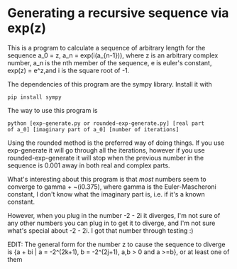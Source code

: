 <h1>Generating a recursive sequence via exp(z)</h1>

This is a program to calculate a sequence of arbitrary length for the sequence a_0 = z, a_n = exp(i(a_{n-1})), where z is an arbitrary complex number, a_n is the nth member of the sequence, e is euler's constant, exp(z) = e^z,and i is the square root of -1.

The dependencies of this program are the sympy library. Install it with

<code>pip install sympy</code>

The way to use this program is

<code>python [exp-generate.py or rounded-exp-generate.py] [real part of a_0] [imaginary part of a_0] [number of iterations]</code>

Using the rounded method is the preferred way of doing things. If you use exp-generate it will go through all the iterations, however if you use rounded-exp-generate it will stop when the previous number in the sequence is 0.001 away in both real and complex parts.

What's interesting about this program is that *most* numbers seem to converge to gamma + ~(i0.375), where gamma is the Euler-Mascheroni constant, I don't know what the imaginary part is, i.e. if it's a known constant.

However, when you plug in the number -2 - 2i it diverges, I'm not sure of any other numbers you can plug in to get it to diverge, and I'm not sure what's special about -2 - 2i. I got that number through testing :)

EDIT: The general form for the number z to cause the sequence to diverge is {a + bi | a = -2^(2k+1), b = -2^(2j+1), a,b > 0 and a >=b}, or at least one of them
